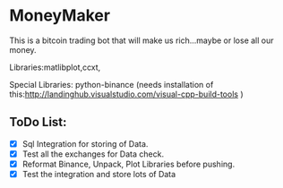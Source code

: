 # MoneyMaker
This is a bitcoin trading bot that will make us rich...maybe or lose all our money.

Libraries:matlibplot,ccxt,

Special Libraries: python-binance (needs installation of this:http://landinghub.visualstudio.com/visual-cpp-build-tools )



## ToDo List:
- [x] Sql Integration for storing of Data.
- [x] Test all the exchanges for Data check.
- [x] Reformat Binance, Unpack, Plot Libraries before pushing.
- [x] Test the integration and store lots of Data
